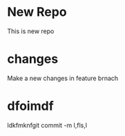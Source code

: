  # New Repo
 This is new repo
 # changes
 Make a new changes in feature brnach
 # dfoimdf
 ldkfmknfgit commit -m
 l,fls,l
 
